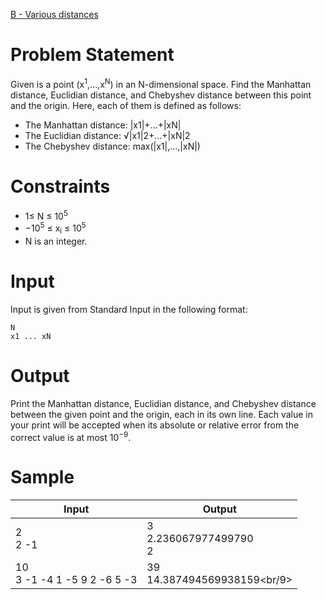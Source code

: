 [B - Various distances](https://atcoder.jp/contests/abc180/tasks/abc180_b)
# Problem Statement
Given is a point (x<sup>1</sup>,…,x<sup>N</sup>) in an N-dimensional space.
Find the Manhattan distance, Euclidian distance, and Chebyshev distance between this point and the origin. Here, each of them is defined as follows:
* The Manhattan distance: |x1|+…+|xN|
* The Euclidian distance: √|x1|2+…+|xN|2
* The Chebyshev distance: max(|x1|,…,|xN|)
# Constraints
* 1≤ N ≤ 10<sup>5</sup>
* −10<sup>5</sup> ≤ x<sub>i</sub> ≤ 10<sup>5</sup>
* N is an integer.
# Input
Input is given from Standard Input in the following format:
```
N
x1 ... xN
```
# Output
Print the Manhattan distance, Euclidian distance, and Chebyshev distance between the given point and the origin, each in its own line. Each value in your print will be accepted when its absolute or relative error from the correct value is at most 10<sup>−9</sup>.
# Sample
|Input|Output|
|-|-|
|2<br/>2 -1|3<br/>2.236067977499790<br/>2|
|10<br/>3 -1 -4 1 -5 9 2 -6 5 -3|39<br/>14.387494569938159<br/9>|
